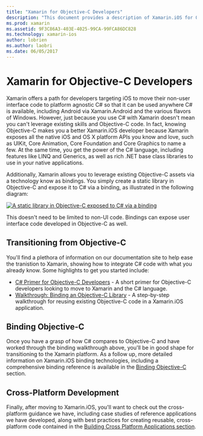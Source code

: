 ```yaml
---
title: "Xamarin for Objective-C Developers"
description: "This document provides a description of Xamarin.iOS for Objective-C developers. It links to guides that describe how to transition to C# from Objective-C, how to bind an Objective-C library for use in C#, and how to build a cross-platform mobile application."
ms.prod: xamarin
ms.assetid: 9F3C86A3-403E-4025-99CA-99FCA86DC828
ms.technology: xamarin-ios
author: lobrien
ms.author: laobri
ms.date: 06/05/2017
---
```


# Xamarin for Objective-C Developers

Xamarin offers a path for developers targeting iOS to move their non-user interface code to platform agnostic C# so that it can be used anywhere C# is available, including Android via Xamarin.Android and the various flavors of Windows. However, just because you use C# with Xamarin doesn't mean you can't leverage existing skills and Objective-C code. In fact, knowing Objective-C makes you a better Xamarin.iOS developer because Xamarin exposes all the native iOS and OS X platform APIs you know and love, such as UIKit, Core Animation, Core Foundation and Core Graphics to name a few. At the same time, you get the power of the C# language, including features like LINQ and Generics, as well as rich .NET base class libraries to use in your native applications.

Additionally, Xamarin allows you to leverage existing Objective-C assets via a technology know as bindings. You simply create a static library in Objective-C and expose it to C# via a binding, as illustrated in the following diagram:

 [![](images/01-bindings.png "A static library in Objective-C exposed to C# via a binding")](images/01-bindings.png#lightbox)

This doesn't need to be limited to non-UI code. Bindings can expose user interface code developed in Objective-C as well.

## Transitioning from Objective-C

You'll find a plethora of information on our documentation site to help ease the tranistion to Xamarin, showing how to integrate C# code with what you already know. Some highlights to get you started include:

-   [C# Primer for Objective-C Developers](primer.md) - A short primer for Objective-C developers looking to move to Xamarin and the C# language. 
-   [Walkthrough: Binding an Objective-C Library](~/ios/platform/binding-objective-c/walkthrough.md) - A step-by-step walkthrough for reusing existing Objective-C code in a Xamarin.iOS application. 


## Binding Objective-C

Once you have a grasp of how C# compares to Objective-C and have worked through the binding walkthrough above, you'll be in good shape for transitioning to the Xamarin platform. As a follow up, more detailed information on Xamarin.iOS binding technologies, including a comprehensive binding reference is available in the [Binding Objective-C](~/ios/platform/binding-objective-c/index.md) section.

## Cross-Platform Development

Finally, after moving to Xamarin.iOS, you'll want to check out the cross-platform guidance we have, including case studies of reference applications we have developed, along with best practices for creating reusable, cross-platform code contained in the [Building Cross Platform Applications section](~/cross-platform/app-fundamentals/building-cross-platform-applications/index.md).
